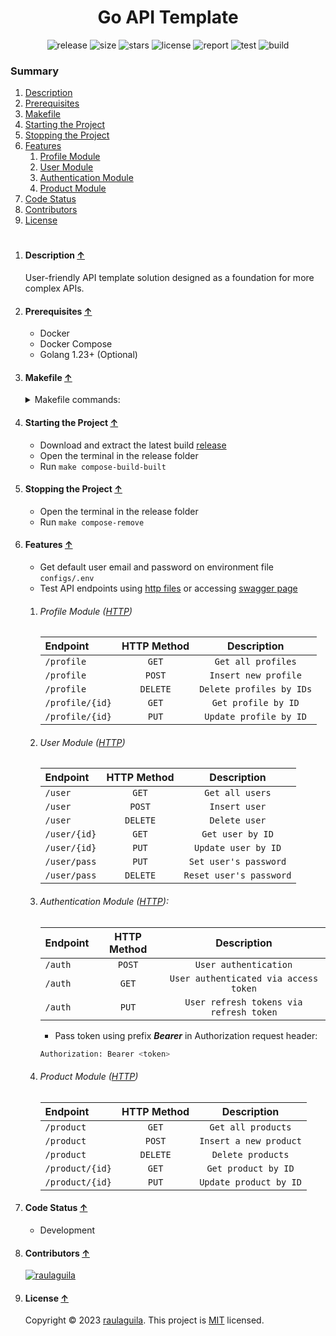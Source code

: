 <h1 id="title" style="text-align:center">Go API Template</h1>

<p style="text-align:center">
  <a href="https://github.com/raulaguila/go-api/releases" target="_blank" style="text-decoration: none;">
    <img src="https://img.shields.io/github/v/release/raulaguila/go-api.svg?style=flat&labelColor=0D1117" alt="release">
  </a>
  <img src="https://img.shields.io/github/repo-size/raulaguila/go-api?style=flat&labelColor=0D1117" alt="size">
  <img src="https://img.shields.io/github/stars/raulaguila/go-api?style=flat&labelColor=0D1117" alt="stars">
  <a href="../LICENSE" target="_blank" style="text-decoration: none;">
    <img src="https://img.shields.io/badge/License-MIT-blue.svg?style=flat&labelColor=0D1117" alt="license">
  </a>
  <a href="https://goreportcard.com/report/github.com/raulaguila/go-api" target="_blank" style="text-decoration: none;">
    <img src="https://goreportcard.com/badge/github.com/raulaguila/go-api?style=flat&labelColor=0D1117" alt="report">
  </a>
  <a href="https://github.com/raulaguila/go-api/actions?query=workflow%3Ago-test" target="_blank" style="text-decoration: none;">
    <img src="https://github.com/raulaguila/go-api/actions/workflows/go_test.yml/badge.svg" alt="test">
  </a>
  <a href="https://github.com/raulaguila/go-api/actions?query=workflow%3Ago-build" target="_blank" style="text-decoration: none;">
    <img src="https://github.com/raulaguila/go-api/actions/workflows/go_build.yml/badge.svg" alt="build">
  </a>
</p>

### Summary

1. [Description](#description-)
2. [Prerequisites](#prerequisites-)
3. [Makefile](#makefile-)
4. [Starting the Project](#starting-the-project-)
5. [Stopping the Project](#stopping-the-project-)
6. [Features](#features-)
    1. [Profile Module](#profile-module-http)
    2. [User Module](#user-module-http)
    3. [Authentication Module](#authentication-module-http)
    4. [Product Module](#product-module-http)
7. [Code Status](#code-status-)
8. [Contributors](#contributors-)
9. [License](#license-)

<h1></h1>

1. #### Description [&uarr;](#title)

   User-friendly API template solution designed as a foundation for more complex APIs.

2. #### Prerequisites [&uarr;](#title)
    * Docker
    * Docker Compose
    * Golang 1.23+ (Optional)

3. #### Makefile [&uarr;](#title)
   <details>
   <summary>Makefile commands:</summary>

    ```bash
   Usage:
   make [COMMAND]
   make help
   
   Commands:
   
   init                           Create environment file
   compose-build-services         Run 'docker compose --env-file configs/.env --profile services up -d --build' to create and start services containers
   compose-build-source           Run 'docker compose --env-file configs/.env --profile services --profile source up -d --build' to create and start containers from source code
   compose-build-binary           Run 'docker compose --env-file configs/.env --profile services --profile binary up -d --build' to create and start containers from binary
   compose-down                   Run 'docker compose --env-file configs/.env --profile all down' to stop and remove containers and networks
   compose-remove                 Run 'docker compose --env-file configs/.env --profile all down -v --remove-orphans' to stop and remove containers, networks and volumes
   compose-exec-binary            Run 'docker compose --env-file configs/.env exec -it backend_binary bash' to access container bash
   compose-exec-source            Run 'docker compose --env-file configs/.env exec -it backend_source bash' to access container bash
   compose-log-binary             Run 'docker compose --env-file configs/.env logs -f backend_binary' to show container logger
   compose-log-source             Run 'docker compose --env-file configs/.env logs -f backend_source' to show container logger
   compose-top                    Run 'docker compose --env-file configs/.env top' to display containers processes
   compose-stats                  Run 'docker compose --env-file configs/.env stats' to display containers stats
   go-run                         Run application from source code
   go-test                        Run tests and generate coverage report
   go-build                       Build the application from source code
   go-benchmark                   Benchmark code performance
   go-lint                        Run lint checks
   go-audit                       Conduct quality checks
   go-swag                        Update swagger files
   go-format                      Fix code format issues
   go-tidy                        Clean and tidy dependencies
   ```
   </details>

4. #### Starting the Project [&uarr;](#title)
    * Download and extract the latest build [release](https://github.com/raulaguila/go-api/releases)
    * Open the terminal in the release folder
    * Run `make compose-build-built`

5. #### Stopping the Project [&uarr;](#title)
    * Open the terminal in the release folder
    * Run `make compose-remove`

6. #### Features [&uarr;](#title)

    * Get default user email and password on environment file `configs/.env`
    * Test API endpoints using [http files](../api) or accessing [swagger page](http://127.0.0.1:9000/swagger)

    1. ###### Profile Module ([HTTP](../api/profile.http))

       | Endpoint        | HTTP Method |       Description        |
       |:----------------|:-----------:|:------------------------:|
       | `/profile`      |    `GET`    |    `Get all profiles`    |
       | `/profile`      |   `POST`    |   `Insert new profile`   |
       | `/profile`      |  `DELETE`   | `Delete profiles by IDs` |
       | `/profile/{id}` |    `GET`    |   `Get profile by ID`    |
       | `/profile/{id}` |    `PUT`    |  `Update profile by ID`  |

    2. ###### User Module ([HTTP](../api/user.http))

       | Endpoint     | HTTP Method |       Description       |
       |:-------------|:-----------:|:-----------------------:|
       | `/user`      |    `GET`    |     `Get all users`     |
       | `/user`      |   `POST`    |      `Insert user`      |
       | `/user`      |  `DELETE`   |      `Delete user`      |
       | `/user/{id}` |    `GET`    |    `Get user by ID`     |
       | `/user/{id}` |    `PUT`    |   `Update user by ID`   |
       | `/user/pass` |    `PUT`    |  `Set user's password`  |
       | `/user/pass` |  `DELETE`   | `Reset user's password` |

    3. ###### Authentication Module ([HTTP](../api/auth.http)):

       | Endpoint | HTTP Method |               Description               |
       |:---------|:-----------:|:---------------------------------------:|
       | `/auth`  |   `POST`    |          `User authentication`          |
       | `/auth`  |    `GET`    |  `User authenticated via access token`  |
       | `/auth`  |    `PUT`    | `User refresh tokens via refresh token` |

        * Pass token using prefix _**Bearer**_ in Authorization request header:

       ```bash
       Authorization: Bearer <token>
       ```

    4. ###### Product Module ([HTTP](../api/product.http))

       | Endpoint        | HTTP Method |      Description       |
       |:----------------|:-----------:|:----------------------:|
       | `/product`      |    `GET`    |   `Get all products`   |
       | `/product`      |   `POST`    | `Insert a new product` |
       | `/product`      |  `DELETE`   |   `Delete products`    |
       | `/product/{id}` |    `GET`    |  `Get product by ID`   |
       | `/product/{id}` |    `PUT`    | `Update product by ID` |

7. #### Code Status [&uarr;](#title)
    * Development

8. #### Contributors [&uarr;](#title)

   <a href="https://github.com/raulaguila" target="_blank">
     <img src="https://contrib.rocks/image?repo=raulaguila/go-api" alt="raulaguila">
   </a>

9. #### License [&uarr;](#title)

   Copyright © 2023 [raulaguila](https://github.com/raulaguila). This project is [MIT](../LICENSE) licensed.
